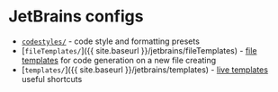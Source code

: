 # JetBrains configs

* [`codestyles/`](https://github.com/Drapegnik/env/tree/master/jetbrains/codestyles) - code style and formatting presets
* [`fileTemplates/`]({{ site.baseurl }}/jetbrains/fileTemplates) - [file templates](https://www.jetbrains.com/help/webstorm/creating-and-editing-file-templates.html) for code generation on a new file creating
* [`templates/`]({{ site.baseurl }}/jetbrains/templates) - [live templates](https://www.jetbrains.com/help/webstorm/live-templates-2.html) useful shortcuts
